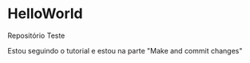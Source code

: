 # HelloWorld
Repositório Teste

Estou seguindo o tutorial e estou na parte "Make and commit changes"
